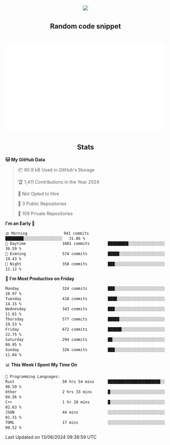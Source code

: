<h1 align="center"><img src="https://readme-typing-svg.demolab.com?font=JetBrains+Mono&duration=3000&pause=1500&color=FE8019&center=true&multiline=true&repeat=false&random=false&width=600&height=60&lines=Welcome+to+my+page!;I'm+currently+learning+C%2C+Rust+and+C%2B%2B"></h1>

<h2 align="center">Random code snippet</h2>

<h1 align="center"><img src="assets/code_snippet.svg"></h1>

<h2 align="center">Stats</h2>

<!--START_SECTION:waka-->
**🐱 My GitHub Data** 

> 📦 60.9 kB Used in GitHub's Storage 
 > 
> 🏆 1,411 Contributions in the Year 2024
 > 
> 🚫 Not Opted to Hire
 > 
> 📜 3 Public Repositories 
 > 
> 🔑 109 Private Repositories 
 > 
**I'm an Early 🐤** 

```text
🌞 Morning                941 commits         ████████░░░░░░░░░░░░░░░░░   31.86 % 
🌆 Daytime                1081 commits        █████████░░░░░░░░░░░░░░░░   36.59 % 
🌃 Evening                574 commits         █████░░░░░░░░░░░░░░░░░░░░   19.43 % 
🌙 Night                  358 commits         ███░░░░░░░░░░░░░░░░░░░░░░   12.12 % 
```
📅 **I'm Most Productive on Friday** 

```text
Monday                   324 commits         ███░░░░░░░░░░░░░░░░░░░░░░   10.97 % 
Tuesday                  418 commits         ████░░░░░░░░░░░░░░░░░░░░░   14.15 % 
Wednesday                343 commits         ███░░░░░░░░░░░░░░░░░░░░░░   11.61 % 
Thursday                 577 commits         █████░░░░░░░░░░░░░░░░░░░░   19.53 % 
Friday                   672 commits         ██████░░░░░░░░░░░░░░░░░░░   22.75 % 
Saturday                 294 commits         ██░░░░░░░░░░░░░░░░░░░░░░░   09.95 % 
Sunday                   326 commits         ███░░░░░░░░░░░░░░░░░░░░░░   11.04 % 
```


📊 **This Week I Spent My Time On** 

```text
💬 Programming Languages: 
Rust                     50 hrs 54 mins      ███████████████████████░░   90.59 % 
Other                    2 hrs 33 mins       █░░░░░░░░░░░░░░░░░░░░░░░░   04.56 % 
C++                      1 hr 28 mins        █░░░░░░░░░░░░░░░░░░░░░░░░   02.63 % 
JSON                     44 mins             ░░░░░░░░░░░░░░░░░░░░░░░░░   01.31 % 
TOML                     17 mins             ░░░░░░░░░░░░░░░░░░░░░░░░░   00.52 % 
```


 Last Updated on 13/06/2024 09:38:59 UTC
<!--END_SECTION:waka-->
